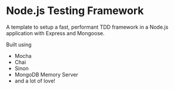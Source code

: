 # Node.js Testing Framework
A template to setup a fast, performant TDD framework in a Node.js application with Express and Mongoose. 

Built using 
- Mocha
- Chai 
- Sinon 
- MongoDB Memory Server 
- and a lot of love!
